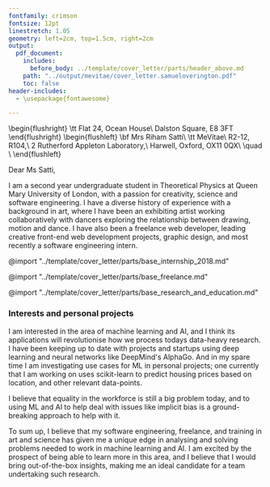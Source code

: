 ```yaml
---
fontfamily: crimson
fontsize: 12pt
linestretch: 1.05
geometry: left=2cm, top=1.5cm, right=2cm
output:
  pdf_document:
    includes:
      before_body: ../template/cover_letter/parts/header_above.md
    path: "../output/mevitae/cover_letter.samueloverington.pdf"
    toc: false
header-includes:
  - \usepackage{fontawesome}

---
```

\begin{flushright}
\tt Flat 24, Ocean House\\
Dalston Square, E8 3FT
\end{flushright}
\begin{flushleft}
\bf Mrs Riham Satti\\
\tt MeVitae\\
R2-12, R104,\\
2 Rutherford Appleton Laboratory,\\
Harwell, Oxford, OX11 0QX\\
\quad \\
\end{flushleft}

<!-- # SELF INTRODUCTION -->
<!-- The “Intro” Paragraph – Grab the reader’s attention. Introduce yourself, & state why you’re a good fit.  -->
Dear Ms Satti,

I am a second year undergraduate student in Theoretical Physics at Queen Mary University of London, with a passion for creativity, science and software engineering.  I have a diverse history of experience with a background in art, where I have been an exhibiting artist working collaboratively with dancers exploring the relationship between drawing, motion and dance.  I have also been a freelance web developer, leading creative front-end web development projects, graphic design, and most recently a software engineering intern.

@import "../template/cover_letter/parts/base_internship_2018.md"

@import "../template/cover_letter/parts/base_freelance.md"

@import "../template/cover_letter/parts/base_research_and_education.md"

### Interests and personal projects

<!-- AIM: Briefly describe project.  -->
<!-- AIM: Describe my interest, showing my understanding -->
I am interested in the area of machine learning and AI, and I think its applications will revolutionise how we process todays data-heavy research. I have been keeping up to date with projects and startups using deep learning and neural networks like DeepMind's AlphaGo. And in my spare time I am investigating use cases for ML in personal projects; one currently that I am working on uses scikit-learn to predict housing prices based on location, and other relevant data-points.

<!-- AIM: what do I think they do, and how my interest/project might fit in... what I can bring -->
<!--  
Interest in AI
Interest in image recognition
describe what I think that the company is doing
-->
I believe that equality in the workforce is still a big problem today, and to using ML and AI to help deal with issues like implicit bias is a ground-breaking approach to help with it. 


To sum up, I believe that my software engineering, freelance, and training in art and science has given me a unique edge in analysing and solving problems needed to work in machine learning and AI. I am excited by the prospect of being able to learn more in this area, and I believe that I would bring out-of-the-box insights, making me an ideal candidate for a team undertaking such research.
